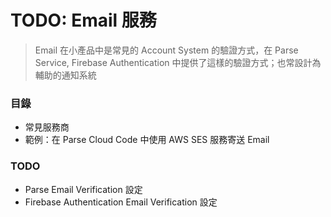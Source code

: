 # TODO: Email 服務

> Email 在小產品中是常見的 Account System 的驗證方式，在 Parse Service, Firebase Authentication 中提供了這樣的驗證方式；也常設計為輔助的通知系統

### 目錄

* 常見服務商
* 範例：在 Parse Cloud Code 中使用 AWS SES 服務寄送 Email

### TODO
* Parse Email Verification 設定
* Firebase Authentication Email Verification 設定